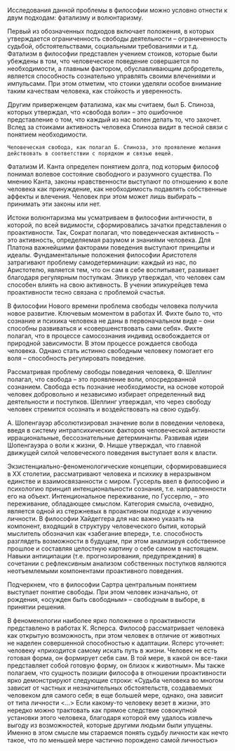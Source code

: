 


Исследования данной проблемы в философии можно условно отнести к двум подходам: фатализму и волюнтаризму. 

Первый из обозначенных подходов включает положения, в которых утверждается ограниченность свободы деятельности – ограниченность судьбой, обстоятельствами, социальными требованиями и т.д. Фатализм в философии представлен учением стоиков, которые были убеждены в том, что человеческое поведение совершается по необходимости, а главным фактором, обуславливающим добродетель, является способность сознательно управлять своими влечениями и импульсами. При этом отметим, что стоики уделяли особое внимание таким качествам человека, как стойкость и уверенность.

Другим приверженцем фатализма, как мы считаем, был Б. Спиноза, которых утверждал, что «свобода воли» – это ошибочное представление о том, что каждый из нас волен делать то, что захочет. Вслед за стоиками активность человека Спиноза видит в тесной связи с понятием необходимости. 

	Человеческая свобода, как полагал Б. Спиноза, это проявление желания действовать в соответствии с порядком и связью вещей.

Фатализм И. Канта определен понятием долга, под которым философ понимал волевое состояние свободного и разумного существа. По мнению Канта, законы нравственности выступают по отношению к воле человека как принуждение, как необходимость подавлять собственные аффекты и влечения. Человек при этом может лишь выбирать – принимать эти законы или нет.

Истоки волюнтаризма мы усматриваем в философии античности, в которой, по всей видимости, сформировались зачатки представления о проактивности. Так, Сократ полагал, что поведенческая активность – это активность, определяемая разумом и знаниями человека. Для Платона важнейшими факторами поведения выступают принципы и идеалы. Фундаментальные положения философии Аристотеля затрагивают проблему самодетерминации: каждый из нас, по Аристотелю, является тем, что он сам в себе воспитывает, развивает благодаря регулярным поступкам. Эпикур утверждал, что человек сам способен влиять на свою активность. В учении эпикурейцев тема проактивности тесно связана с проблемой счастья.

В философии Нового времени проблема свободы человека получила новое развитие. Ключевым моментом в работах И. Фихте было то, что сознание и психика человека не даны в первоначальном виде – они способны развиваться и «совершенствовать сами себя». Фихте полагал, что в процессе самосознания индивид освобождается от природной зависимости. В этом процессе рождается свобода человека. Однако стать истинно свободным человеку помогает его воля – способность регулировать поведение.

Рассматривая проблему свободы поведения человека, Ф. Шеллинг полагал, что свобода – это проявление воли, опосредованной сознанием. Свобода есть познание необходимости, на основе которой человек добровольно и независимо избирает определенный вид деятельности и поступков. Шеллинг утверждал, что через свободу человек стремится осознать и воздействовать на свою судьбу.

А. Шопенгауэр абсолютизировал значение воли в поведении человека, введя в систему интрапсихических факторов человеческой активности иррациональные, бессознательные детерминанты. Развивая идеи Шопенгауэра о воли к жизни, Ф. Ницше утверждал, что главной движущей силой человеческого поведения выступает воля к власти.

Экзистенциально-феноменологические концепции, сформировавшиеся в XX столетии, рассматривают человека и психику в неразрывном единстве и взаимосвязанности с миром. Гуссерль ввел в философию и психологию принцип интенциональности сознания, т.е. направленности его на объект. Интенциональное переживание, по Гуссерлю, – это переживание, обладающее смыслом. Категория смысла, очевидно, является одной из стержневых в проактивном подходе к изучению личности. В философии Хайдеггера для нас важно указать на компонент, входящий в структуру человеческого бытия, который мыслитель обозначил как «забегание вперед», т.е. способность разглядеть возможности в будущем, при этом анализируя собственное прошлое и составляя целостную картину о себе самом в настоящем. Навыки антиципации (т.е. прогнозирования, предупреждения) в сочетании с рефлексивным анализом собственных поступков являются неотъемлемыми компонентами проактивного поведения.

Подчеркнем, что в философии Сартра центральным понятием выступает понятие свободы. При этом человек изначально, от рождения, «осужден быть свободным» – свободным в выборе, в принятии решения.

В феноменологии наиболее ярко положение о проактивности представлено в работах К. Ясперса. Философ рассматривает человека как открытую возможность, при этом человек в отличие от животных не наделен совершенной способностью к адаптации. Ясперс уточняет: человеку «приходится самому искать путь в жизни. Человек не есть готовая форма, он формирует себя сам. В той мере, в какой он все-таки представляет собой готовую форму, он близок к животным». Мы также полагаем, что сущность позиции философа в отношении проактивности ярко демонстрируют следующие строки: «Судьба человека во многом зависит от частных и незначительных обстоятельств, создаваемых человеком для самого себя; в еще большей мере, однако, она зависит от типа личности <…> Если какому-то человеку везет в жизни, это нередко можно трактовать как прямое следствие совокупной установки этого человека, благодаря которой ему удалось извлечь выгоду из возможностей, которые другими людьми были упущены. Именно в этом смысле мы стараемся понять судьбу личности как нечто такое, что по меньшей мере частично порождено самой личностью» 